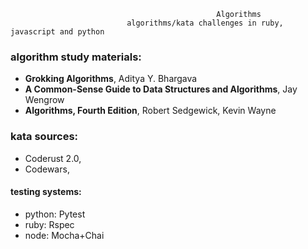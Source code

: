                                                   Algorithms
                              algorithms/kata challenges in ruby, javascript and python

### algorithm study materials:
- __Grokking Algorithms__, Aditya Y. Bhargava
- __A Common-Sense Guide to Data Structures and Algorithms__, Jay Wengrow
- __Algorithms, Fourth Edition__, Robert Sedgewick, Kevin Wayne

### kata sources:
- Coderust 2.0,
- Codewars,

#### testing systems:
- python: Pytest
- ruby: Rspec
- node: Mocha+Chai
